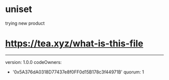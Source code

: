 # uniset
trying new product 

# https://tea.xyz/what-is-this-file
---
version: 1.0.0
codeOwners:
  - '0x5A376dA0318D77437e8f0FF0d15B178c3f44971B'
quorum: 1
